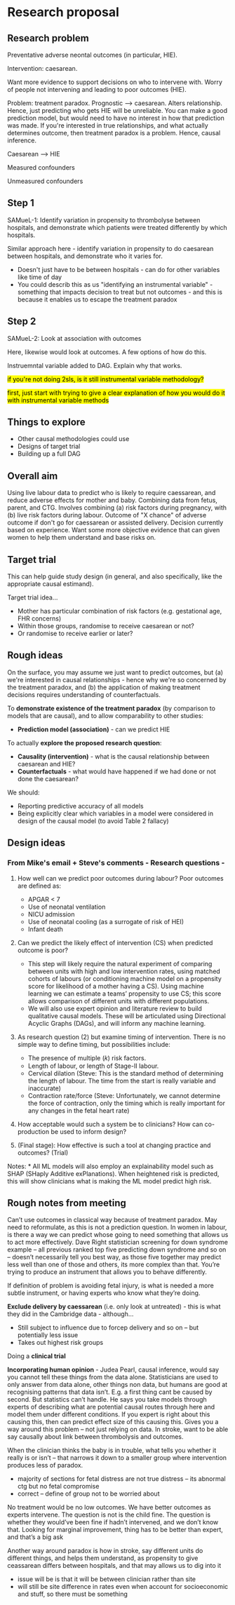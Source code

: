 # Research proposal

## Research problem

Preventative adverse neontal outcomes (in particular, HIE).

Intervention: caesarean.

Want more evidence to support decisions on who to intervene with. Worry of people not intervening and leading to poor outcomes (HIE).

Problem: treatment paradox. Prognostic --> caesarean. Alters relationship. Hence, just predicting who gets HIE will be unreliable. You can make a good prediction model, but would need to have no interest in how that prediction was made. If you're interested in true relationships, and what actually determines outcome, then treatment paradox is a problem. Hence, causal inference.

Caesarean --> HIE

Measured confounders

Unmeasured confounders

## Step 1

SAMueL-1: Identify variation in propensity to thrombolyse between hospitals, and demonstrate which patients were treated differently by which hospitals.

Similar approach here - identify variation in propensity to do caesarean between hospitals, and demonstrate who it varies for.
* Doesn't just have to be between hospitals - can do for other variables like time of day
* You could describ this as us "identifying an instrumental variable" - something that impacts decision to treat but not outcomes - and this is because it enables us to escape the treatment paradox

## Step 2

SAMueL-2: Look at association with outcomes

Here, likewise would look at outcomes. A few options of how do this.

Instruemntal variable added to DAG. Explain why that works.

<mark>if you're not doing 2sls, is it still instrumental variable methodology?</mark>

<mark>first, just start with trying to give a clear explanation of how you would do it with instrumental variable methods</mark>

## Things to explore

* Other causal methodologies could use
* Designs of target trial
* Building up a full DAG

## Overall aim

Using live labour data to predict who is likely to require caessarean, and reduce adverse effects for mother and baby. Combining data from fetus, parent, and CTG. Involves combining (a) risk factors during pregnancy, with (b) live risk factors during labour. Outcome of "X chance" of adverse outcome if don't go for caessarean or assisted delivery. Decision currently based on experience. Want some more objective evidence that can given women to help them understand and base risks on.

## Target trial

This can help guide study design (in general, and also specifically, like the appropriate causal estimand).

Target trial idea...
* Mother has particular combination of risk factors (e.g. gestational age, FHR concerns)
* Within those groups, randomise to receive caesarean or not?
* Or randomise to receive earlier or later?

## Rough ideas

On the surface, you may assume we just want to predict outcomes, but (a) we're interested in causal relationships - hence why we're so concerned by the treatment paradox, and (b) the application of making treatment decisions requires understanding of counterfactuals.

To **demonstrate existence of the treatment paradox** (by comparison to models that are causal), and to allow comparability to other studies:
* **Prediction model (association)** - can we predict HIE

To actually **explore the proposed research question**:
* **Causality (intervention)** - what is the causal relationship between caesarean and HIE?
* **Counterfactuals** - what would have happened if we had done or not done the caesarean?

We should:
* Reporting predictive accuracy of all models
* Being explicitly clear which variables in a model were considered in design of the causal model (to avoid Table 2 fallacy)

## Design ideas

### From Mike's email + Steve's comments - Research questions - 

1. How well can we predict poor outcomes during labour? Poor outcomes are defined as:
    * APGAR < 7
    * Use of neonatal ventilation
    * NICU admission
    * Use of neonatal cooling (as a surrogate of risk of HEI)
    * Infant death

2. Can we predict the likely effect of intervention (CS) when predicted outcome is poor?
    * This step will likely require the natural experiment of comparing between units with high and low intervention rates, using matched cohorts of labours (or conditioning machine model on a propensity score for likelihood of a mother having a CS). Using machine learning we can estimate a teams’ propensity to use CS; this score allows comparison of different units with different populations.
    * We will also use expert opinion and literature review to build qualitative causal models. These will be articulated using Directional Acyclic Graphs (DAGs), and will inform any machine learning.

3. As research question (2) but examine timing of intervention. There is no simple way to define timing, but possibilities include:
    * The presence of multiple (𝑘) risk factors.
    * Length of labour, or length of Stage-II labour.
    * Cervical dilation (Steve: This is the standard method of determining the length of labour. The time from the start is really variable and inaccurate)
    * Contraction rate/force (Steve: Unfortunately, we cannot determine the force of contraction, only the timing which is really important for any changes in the fetal heart rate)

4. How acceptable would such a system be to clinicians? How can co-production be used to inform design?

5. (Final stage): How effective is such a tool at changing practice and outcomes? (Trial)

Notes: * All ML models will also employ an explainability model such as SHAP (SHaply Additive exPlanations). When heightened risk is predicted, this will show clinicians what is making the ML model predict high risk.

## Rough notes from meeting

Can’t use outcomes in classical way because of treatment paradox. May need to reformulate, as this is not a prediction question. In women in labour, is there a way we can predict whose going to need something that allows us to act more effectively. Dave Right statistician screening for down syndrome example – all previous ranked top five predicting down syndrome and so on – doesn’t necessarily tell you best way, as those five together may predict less well than one of those and others, its more complex than that. You’re trying to produce an instrument that allows you to behave differently. 

If definition of problem is avoiding fetal injury, is what is needed a more subtle instrument, or having experts who know what they’re doing. 

**Exclude delivery by caessarean** (i.e. only look at untreated) - this is what they did in the Cambridge data - although...
* Still subject to influence due to forcep delivery and so on – but potentially less issue
* Takes out highest risk groups

Doing a **clinical trial**

**Incorporating human opinion** - Judea Pearl, causal inference, would say you cannot tell these things from the data alone. Statisticians are used to only answer from data alone, other things non data, but humans are good at recognising patterns that data isn’t. E.g. a first thing cant be caused by second. But statistics can’t handle. He says you take models through experts of describing what are potential causal routes through here and model them under different conditions. If you expert is right about this causing this, then can predict effect size of this causing this. Gives you a way around this problem – not just relying on data. In stroke, want to be able say causally about link between thrombolysis and outcomes.

When the clinician thinks the baby is in trouble, what tells you whether it really is or isn’t – that narrows it down to a smaller group where intervention produces less of paradox.
* majority of sections for fetal distress are not true distress – its abnormal ctg but no fetal compromise
* correct – define of group not to be worried about

No treatment would be no low outcomes. We have better outcomes as experts intervene. The question is not is the child fine. The question is whether they would’ve been fine if hadn’t intervened, and we don’t know that. Looking for marginal improvement, thing has to be better than expert, and that’s a big ask

Another way around paradox is how in stroke, say different units do different things, and helps them understand, as propensity to give ceassarean differs between hospitals, and that may allows us to dig into it
* issue will be is that it will be between clinician rather than site
* will still be site difference in rates even when account for socioeconomic and stuff, so there must be something
